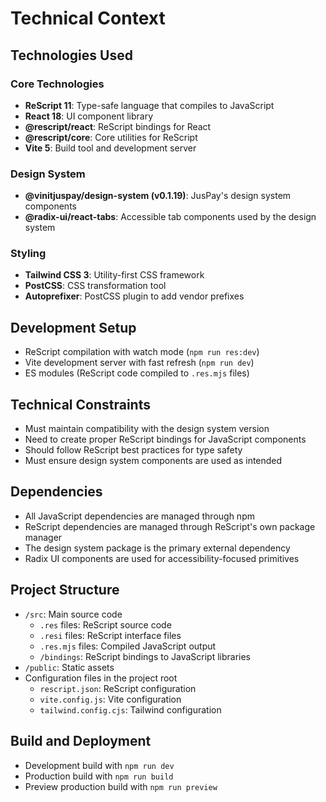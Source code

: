 # Technical Context

## Technologies Used

### Core Technologies
- **ReScript 11**: Type-safe language that compiles to JavaScript
- **React 18**: UI component library
- **@rescript/react**: ReScript bindings for React
- **@rescript/core**: Core utilities for ReScript
- **Vite 5**: Build tool and development server

### Design System
- **@vinitjuspay/design-system (v0.1.19)**: JusPay's design system components
- **@radix-ui/react-tabs**: Accessible tab components used by the design system

### Styling
- **Tailwind CSS 3**: Utility-first CSS framework
- **PostCSS**: CSS transformation tool
- **Autoprefixer**: PostCSS plugin to add vendor prefixes

## Development Setup
- ReScript compilation with watch mode (`npm run res:dev`)
- Vite development server with fast refresh (`npm run dev`)
- ES modules (ReScript code compiled to `.res.mjs` files)

## Technical Constraints
- Must maintain compatibility with the design system version
- Need to create proper ReScript bindings for JavaScript components
- Should follow ReScript best practices for type safety
- Must ensure design system components are used as intended

## Dependencies
- All JavaScript dependencies are managed through npm
- ReScript dependencies are managed through ReScript's own package manager
- The design system package is the primary external dependency
- Radix UI components are used for accessibility-focused primitives

## Project Structure
- `/src`: Main source code
  - `.res` files: ReScript source code
  - `.resi` files: ReScript interface files
  - `.res.mjs` files: Compiled JavaScript output
  - `/bindings`: ReScript bindings to JavaScript libraries
- `/public`: Static assets
- Configuration files in the project root
  - `rescript.json`: ReScript configuration
  - `vite.config.js`: Vite configuration
  - `tailwind.config.cjs`: Tailwind configuration

## Build and Deployment
- Development build with `npm run dev`
- Production build with `npm run build`
- Preview production build with `npm run preview` 